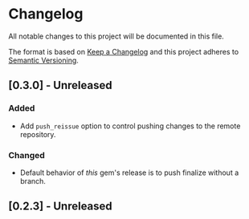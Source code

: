 # Changelog

All notable changes to this project will be documented in this file.

The format is based on [Keep a Changelog](http://keepachangelog.com/)
and this project adheres to [Semantic Versioning](http://semver.org/).

## [0.3.0] - Unreleased

### Added

- Add `push_reissue` option to control pushing changes to the remote repository.

### Changed

- Default behavior of _this_ gem's release is to push finalize without a branch.

## [0.2.3] - Unreleased
